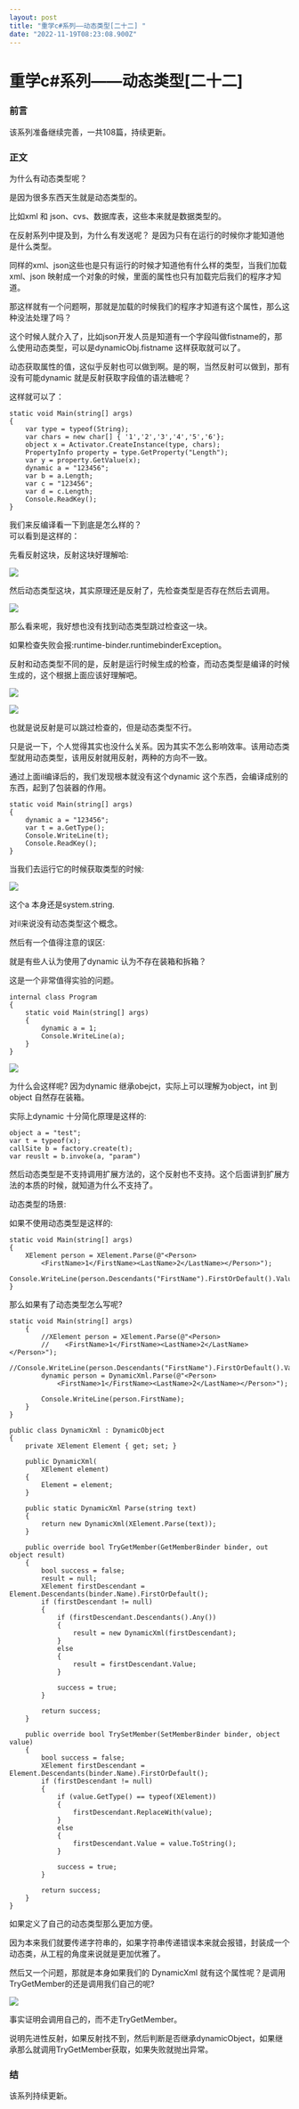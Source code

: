 ```yaml
---
layout: post
title: "重学c#系列——动态类型[二十二] "
date: "2022-11-19T08:23:08.900Z"
---
```

重学c#系列——动态类型\[二十二\]
===================

### 前言

该系列准备继续完善，一共108篇，持续更新。

### 正文

为什么有动态类型呢？

是因为很多东西天生就是动态类型的。

比如xml 和 json、cvs、数据库表，这些本来就是数据类型的。

在反射系列中提及到，为什么有发送呢？ 是因为只有在运行的时候你才能知道他是什么类型。

同样的xml、json这些也是只有运行的时候才知道他有什么样的类型，当我们加载xml、json 映射成一个对象的时候，里面的属性也只有加载完后我们的程序才知道。

那这样就有一个问题啊，那就是加载的时候我们的程序才知道有这个属性，那么这种没法处理了吗？

这个时候人就介入了，比如json开发人员是知道有一个字段叫做fistname的，那么使用动态类型，可以是dynamicObj.fistname 这样获取就可以了。

动态获取属性的值，这似乎反射也可以做到啊。是的啊，当然反射可以做到，那有没有可能dynamic 就是反射获取字段值的语法糖呢？

这样就可以了：

    static void Main(string[] args)
    {
    	var type = typeof(String);
    	var chars = new char[] { '1','2','3','4','5','6'};
    	object x = Activator.CreateInstance(type, chars);
    	PropertyInfo property = type.GetProperty("Length");
    	var y = property.GetValue(x);
    	dynamic a = "123456";
    	var b = a.Length;
    	var c = "123456";
    	var d = c.Length;
    	Console.ReadKey();
    }
    

我们来反编译看一下到底是怎么样的？  
可以看到是这样的：

先看反射这块，反射这块好理解哈:

![](https://img2022.cnblogs.com/blog/1289794/202211/1289794-20221119113909280-1033932979.png)

然后动态类型这块，其实原理还是反射了，先检查类型是否存在然后去调用。

![](https://img2022.cnblogs.com/blog/1289794/202211/1289794-20221119114035406-1329081335.png)

那么看来呢，我好想也没有找到动态类型跳过检查这一块。

如果检查失败会报:runtime-binder.runtimebinderException。

反射和动态类型不同的是，反射是运行时候生成的检查，而动态类型是编译的时候生成的，这个根据上面应该好理解吧。

![](https://img2022.cnblogs.com/blog/1289794/202211/1289794-20221119114932432-440114204.png)

![](https://img2022.cnblogs.com/blog/1289794/202211/1289794-20221119114948146-236549450.png)

也就是说反射是可以跳过检查的，但是动态类型不行。

只是说一下，个人觉得其实也没什么关系。因为其实不怎么影响效率。该用动态类型就用动态类型，该用反射就用反射，两种的方向不一致。

通过上面il编译后的，我们发现根本就没有这个dynamic 这个东西，会编译成别的东西，起到了包装器的作用。

    static void Main(string[] args)
    {
    	dynamic a = "123456";
    	var t = a.GetType();
    	Console.WriteLine(t);
    	Console.ReadKey();
    }
    

当我们去运行它的时候获取类型的时候:

![](https://img2022.cnblogs.com/blog/1289794/202211/1289794-20221119115916461-609419118.png)

这个a 本身还是system.string.

对il来说没有动态类型这个概念。

然后有一个值得注意的误区:

就是有些人认为使用了dynamic 认为不存在装箱和拆箱？

这是一个非常值得实验的问题。

    internal class Program
    {
    	static void Main(string[] args)
    	{
    		dynamic a = 1;
    		Console.WriteLine(a);
    	}
    }
    

![](https://img2022.cnblogs.com/blog/1289794/202211/1289794-20221119120357648-351265592.png)

为什么会这样呢? 因为dynamic 继承obejct，实际上可以理解为object，int 到 object 自然存在装箱。

实际上dynamic 十分简化原理是这样的:

    object a = "test";
    var t = typeof(x);
    callSite b = factory.create(t);
    var reuslt = b.invoke(a, "param")
    

然后动态类型是不支持调用扩展方法的，这个反射也不支持。这个后面讲到扩展方法的本质的时候，就知道为什么不支持了。

动态类型的场景:

如果不使用动态类型是这样的:

    static void Main(string[] args)
    {
    	XElement person = XElement.Parse(@"<Person>
    		<FirstName>1</FirstName><LastName>2</LastName></Person>");
    	Console.WriteLine(person.Descendants("FirstName").FirstOrDefault().Value);
    }
    

那么如果有了动态类型怎么写呢?

    static void Main(string[] args)
    	{
    		//XElement person = XElement.Parse(@"<Person>
    		//    <FirstName>1</FirstName><LastName>2</LastName></Person>");
    		//Console.WriteLine(person.Descendants("FirstName").FirstOrDefault().Value);
    		dynamic person = DynamicXml.Parse(@"<Person>
    			<FirstName>1</FirstName><LastName>2</LastName></Person>");
    
    		Console.WriteLine(person.FirstName);
    	}
    }
    
    public class DynamicXml : DynamicObject
    {
    	private XElement Element { get; set; }
    
    	public DynamicXml(
    		XElement element)
    	{
    		Element = element;
    	}
    
    	public static DynamicXml Parse(string text)
    	{
    		return new DynamicXml(XElement.Parse(text));
    	}
    
    	public override bool TryGetMember(GetMemberBinder binder, out object result)
    	{
    		bool success = false;
    		result = null;
    		XElement firstDescendant = Element.Descendants(binder.Name).FirstOrDefault();
    		if (firstDescendant != null)
    		{
    			if (firstDescendant.Descendants().Any())
    			{
    				result = new DynamicXml(firstDescendant);
    			}
    			else
    			{
    				result = firstDescendant.Value;
    			}
    
    			success = true;
    		}
    
    		return success;
    	}
    
    	public override bool TrySetMember(SetMemberBinder binder, object value)
    	{
    		bool success = false;
    		XElement firstDescendant = Element.Descendants(binder.Name).FirstOrDefault();
    		if (firstDescendant != null)
    		{
    			if (value.GetType() == typeof(XElement))
    			{
    				firstDescendant.ReplaceWith(value);
    			}
    			else
    			{
    				firstDescendant.Value = value.ToString();
    			}
    
    			success = true;
    		}
    
    		return success;
    	}
    }
    

如果定义了自己的动态类型那么更加方便。

因为本来我们就要传递字符串的，如果字符串传递错误本来就会报错，封装成一个动态类，从工程的角度来说就是更加优雅了。

然后又一个问题，那就是本身如果我们的 DynamicXml 就有这个属性呢？是调用TryGetMember的还是调用我们自己的呢?

![](https://img2022.cnblogs.com/blog/1289794/202211/1289794-20221119133149306-1660899649.png)

事实证明会调用自己的，而不走TryGetMember。

说明先进性反射，如果反射找不到，然后判断是否继承dynamicObject，如果继承那么就调用TryGetMember获取，如果失败就抛出异常。

### 结

该系列持续更新。